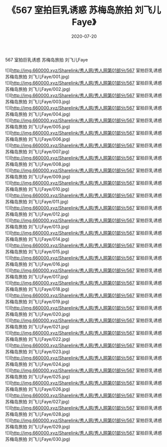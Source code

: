 ﻿---
layout: post
title:  《567 室拍巨乳诱惑 苏梅岛旅拍 刘飞儿Faye》
date:   2020-07-20
img: http://img.660000.xyz/Sharelink/秀人网/秀人网第01部分/567 室拍巨乳诱惑 苏梅岛旅拍 刘飞儿Faye/000.jpg
categories: [美女, 清纯, 唯美]
---

567 室拍巨乳诱惑 苏梅岛旅拍 刘飞儿Faye

  ![](http://img.660000.xyz/Sharelink/秀人网/秀人网第01部分/567 室拍巨乳诱惑 苏梅岛旅拍 刘飞儿Faye/001.jpg) <br> ![](http://img.660000.xyz/Sharelink/秀人网/秀人网第01部分/567 室拍巨乳诱惑 苏梅岛旅拍 刘飞儿Faye/002.jpg) <br> ![](http://img.660000.xyz/Sharelink/秀人网/秀人网第01部分/567 室拍巨乳诱惑 苏梅岛旅拍 刘飞儿Faye/003.jpg) <br> ![](http://img.660000.xyz/Sharelink/秀人网/秀人网第01部分/567 室拍巨乳诱惑 苏梅岛旅拍 刘飞儿Faye/004.jpg) <br> ![](http://img.660000.xyz/Sharelink/秀人网/秀人网第01部分/567 室拍巨乳诱惑 苏梅岛旅拍 刘飞儿Faye/005.jpg) <br> ![](http://img.660000.xyz/Sharelink/秀人网/秀人网第01部分/567 室拍巨乳诱惑 苏梅岛旅拍 刘飞儿Faye/006.jpg) <br> ![](http://img.660000.xyz/Sharelink/秀人网/秀人网第01部分/567 室拍巨乳诱惑 苏梅岛旅拍 刘飞儿Faye/007.jpg) <br> ![](http://img.660000.xyz/Sharelink/秀人网/秀人网第01部分/567 室拍巨乳诱惑 苏梅岛旅拍 刘飞儿Faye/008.jpg) <br> ![](http://img.660000.xyz/Sharelink/秀人网/秀人网第01部分/567 室拍巨乳诱惑 苏梅岛旅拍 刘飞儿Faye/009.jpg) <br> ![](http://img.660000.xyz/Sharelink/秀人网/秀人网第01部分/567 室拍巨乳诱惑 苏梅岛旅拍 刘飞儿Faye/010.jpg) <br> ![](http://img.660000.xyz/Sharelink/秀人网/秀人网第01部分/567 室拍巨乳诱惑 苏梅岛旅拍 刘飞儿Faye/011.jpg) <br> ![](http://img.660000.xyz/Sharelink/秀人网/秀人网第01部分/567 室拍巨乳诱惑 苏梅岛旅拍 刘飞儿Faye/012.jpg) <br> ![](http://img.660000.xyz/Sharelink/秀人网/秀人网第01部分/567 室拍巨乳诱惑 苏梅岛旅拍 刘飞儿Faye/013.jpg) <br> ![](http://img.660000.xyz/Sharelink/秀人网/秀人网第01部分/567 室拍巨乳诱惑 苏梅岛旅拍 刘飞儿Faye/014.jpg) <br> ![](http://img.660000.xyz/Sharelink/秀人网/秀人网第01部分/567 室拍巨乳诱惑 苏梅岛旅拍 刘飞儿Faye/015.jpg) <br> ![](http://img.660000.xyz/Sharelink/秀人网/秀人网第01部分/567 室拍巨乳诱惑 苏梅岛旅拍 刘飞儿Faye/016.jpg) <br> ![](http://img.660000.xyz/Sharelink/秀人网/秀人网第01部分/567 室拍巨乳诱惑 苏梅岛旅拍 刘飞儿Faye/017.jpg) <br> ![](http://img.660000.xyz/Sharelink/秀人网/秀人网第01部分/567 室拍巨乳诱惑 苏梅岛旅拍 刘飞儿Faye/018.jpg) <br> ![](http://img.660000.xyz/Sharelink/秀人网/秀人网第01部分/567 室拍巨乳诱惑 苏梅岛旅拍 刘飞儿Faye/019.jpg) <br> ![](http://img.660000.xyz/Sharelink/秀人网/秀人网第01部分/567 室拍巨乳诱惑 苏梅岛旅拍 刘飞儿Faye/020.jpg) <br> ![](http://img.660000.xyz/Sharelink/秀人网/秀人网第01部分/567 室拍巨乳诱惑 苏梅岛旅拍 刘飞儿Faye/021.jpg) <br> ![](http://img.660000.xyz/Sharelink/秀人网/秀人网第01部分/567 室拍巨乳诱惑 苏梅岛旅拍 刘飞儿Faye/022.jpg) <br> ![](http://img.660000.xyz/Sharelink/秀人网/秀人网第01部分/567 室拍巨乳诱惑 苏梅岛旅拍 刘飞儿Faye/023.jpg) <br> ![](http://img.660000.xyz/Sharelink/秀人网/秀人网第01部分/567 室拍巨乳诱惑 苏梅岛旅拍 刘飞儿Faye/024.jpg) <br> ![](http://img.660000.xyz/Sharelink/秀人网/秀人网第01部分/567 室拍巨乳诱惑 苏梅岛旅拍 刘飞儿Faye/025.jpg) <br> ![](http://img.660000.xyz/Sharelink/秀人网/秀人网第01部分/567 室拍巨乳诱惑 苏梅岛旅拍 刘飞儿Faye/026.jpg) <br> ![](http://img.660000.xyz/Sharelink/秀人网/秀人网第01部分/567 室拍巨乳诱惑 苏梅岛旅拍 刘飞儿Faye/027.jpg) <br> ![](http://img.660000.xyz/Sharelink/秀人网/秀人网第01部分/567 室拍巨乳诱惑 苏梅岛旅拍 刘飞儿Faye/028.jpg) <br> ![](http://img.660000.xyz/Sharelink/秀人网/秀人网第01部分/567 室拍巨乳诱惑 苏梅岛旅拍 刘飞儿Faye/029.jpg) <br> ![](http://img.660000.xyz/Sharelink/秀人网/秀人网第01部分/567 室拍巨乳诱惑 苏梅岛旅拍 刘飞儿Faye/030.jpg) <br>